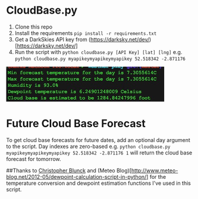 # CloudBase.py

1. Clone this repo
1. Install the requirements `pip install -r requirements.txt`
1. Get a DarkSkies API key from (https://darksky.net/dev/)[https://darksky.net/dev/]
1. Run the script with `python cloudbase.py [API Key] [lat] [lng]` e.g.
`python cloudbase.py myapikeymyapikeymyapikey 52.518342 -2.871176`

!['Screenshot of python script output'](cloudbase.jpg)

# Future Cloud Base Forecast
To get cloud base forecasts for future dates, add an optional day argument to the
script. Day indexes are zero-based
e.g. `python cloudbase.py myapikeymyapikeymyapikey 52.518342 -2.871176 1` will return
the cloud base forecast for tomorrow.

##Thanks to
[Christopher Blunck](http://pydoc.net/Python/weather/0.9.1/weather.units.temp/) and (Meteo Blog)[http://www.meteo-blog.net/2012-05/dewpoint-calculation-script-in-python/]
for the temperature conversion and dewpoint estimation functions I've used in this script.
